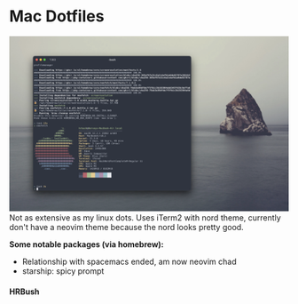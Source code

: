 
# Mac Dotfiles
![screenshot](https://github.com/0ctopode/macDotfiles/blob/main/img/macDotfiles.png)
Not as extensive as my linux dots. Uses iTerm2 with nord theme, currently don't have a neovim theme because the nord looks pretty good.

**Some notable packages (via homebrew):**
* Relationship with spacemacs ended, am now neovim chad
* starship: spicy prompt

#### HRBush
